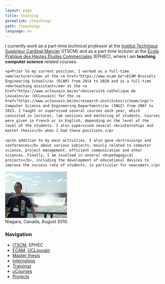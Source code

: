 ```yaml
---
layout: page
title: Teaching
permalink: /teaching/
path: /teaching/
language: en
---
```


<div class="page-col-wrapper">
  <div class="page-col page-col-1">
    <p>I currently work as a part-time <em>technical professor</em> at the <a href="http://www.itscm2.be">Institut Technique Supérieur Cardinal Mercier</a> (ITSCM) and as a part-time <em>lecturer</em> at the <a href="https://www.ephec.be">École Pratique des Hautes Études Commerciales</a> (EPHEC), where I am <b>teaching computer science</b> related courses.</p>

    <p>Prior to my current position, I worked as a full-time <em>lecturer</em> at the <a href="https://www.ecam.be">ECAM Brussels Engineering School</a> (ECAM) from 2014 to 2020 and as a full-time <em>teaching assistant</em> at the <a href="https://www.uclouvain.be/en">Université catholique de Louvain</a> (UCLouvain) for the <a href="https://www.uclouvain.be/en/research-institutes/icteam/ingi"> Computer Science and Engineering Department</a> (INGI) from 2007 to 2013. I taught or supervised several courses each year, which consisted in lectures, lab sessions and mentoring of students. Courses were given in French or in English, depending on the level of the level of the students. I also supervised several <b>internships and master thesis</b> when I had these positions.</p>

    <p>In addition to my main activities, I also gave <b>trainings and conferences</b> about various subjects, mainly related to computer science, project management, efficient communication and other sciences. Finally, I am involved in several <b>pedagogical projects</b>, including the development of educational devices to improve the success rate of students, in particular for newcomers.</p>
  </div>
  <div class="page-col page-col-2">
    <p><img src="/images/niagara.jpg" alt="Niagara, Canada, August 2010" width="200" height="150"><br>
    Niagara, Canada, August 2010.</p>
    <h3>Navigation</h3>
    <ul class="navigation">
      <li><a href="/teaching/itscm/">ITSCM</a>, EPHEC</li>
      <li><a href="/teaching/ecam/">ECAM</a>, <a href="/teaching/uclouvain/">UCLouvain</a></li>
      <li><a href="/teaching/masterthesis/">Master thesis</a></li>
      <li><a href="/teaching/internships/">Internships</a></li>
      <li><a href="/teaching/trainings/">Trainings</a></li>
      <li><a href="/teaching/ucourses/">µCourses</a></li>
      <li><a href="/teaching/projects/">Projects</a></li>
    </ul>
  </div>
</div>
